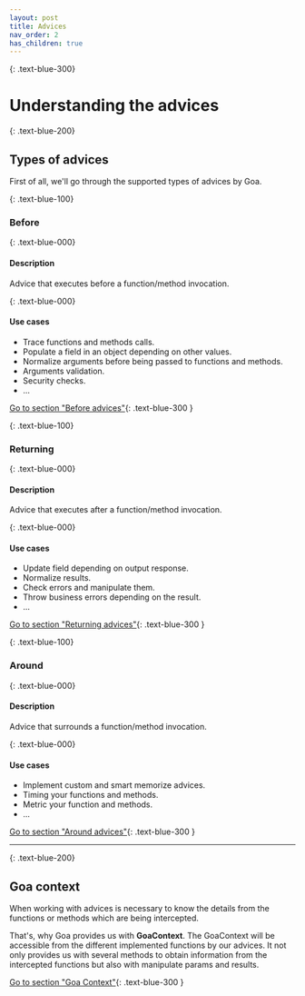 ```yaml
---
layout: post
title: Advices
nav_order: 2
has_children: true
---
```


{: .text-blue-300}
# Understanding the advices
 
{: .text-blue-200}
## Types of advices

First of all, we'll go through the supported types of advices by Goa. 

{: .text-blue-100}
### Before 

{: .text-blue-000}
#### Description

Advice that executes before a function/method invocation.

{: .text-blue-000}
#### Use cases

- Trace functions and methods calls.
- Populate a field in an object depending on other values. 
- Normalize arguments before being passed to functions and methods. 
- Arguments validation.
- Security checks.
- ...

[Go to section "Before advices"](/guides/advices/before/){: .text-blue-300 }

{: .text-blue-100}
### Returning

{: .text-blue-000}
#### Description
Advice that executes after a function/method invocation.

{: .text-blue-000}
#### Use cases

- Update field depending on output response.
- Normalize results. 
- Check errors and manipulate them.
- Throw business errors depending on the result.
- ...

[Go to section "Returning advices"](/guides/advices/returning/){: .text-blue-300 }

{: .text-blue-100}
### Around

{: .text-blue-000}
#### Description
Advice that surrounds a function/method invocation.

{: .text-blue-000}
#### Use cases

- Implement custom and smart memorize advices.
- Timing your functions and methods. 
- Metric your function and methods.
- ...

[Go to section "Around advices"](/guides/advices/around/){: .text-blue-300 }

---

{: .text-blue-200}
## Goa context

When working with advices is necessary to know the details from the 
functions or methods which are being intercepted. 

That's,  why Goa provides us with **GoaContext**. The GoaContext will be accessible from the different implemented functions
by our advices. It not only provides us with several methods to obtain information from the intercepted functions 
but also with manipulate params and results.


[Go to section "Goa Context"](/guides/advices/context/){: .text-blue-300 }
